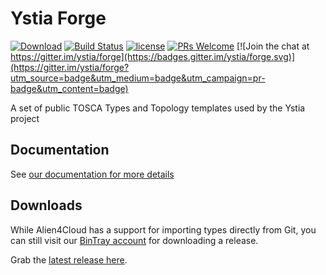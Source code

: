 # Ystia Forge

[![Download](https://api.bintray.com/packages/ystia/forge/distributions/images/download.svg?version=2.1.0)](https://bintray.com/ystia/forge/distributions/2.1.0/link) [![Build Status](https://travis-ci.org/ystia/forge.svg?branch=release/2.2)](https://travis-ci.org/ystia/forge) [![license](https://img.shields.io/github/license/ystia/forge.svg)](https://github.com/ystia/forge/blob/develop/LICENSE) [![PRs Welcome](https://img.shields.io/badge/PRs-welcome-brightgreen.svg?style=flat-square)](http://makeapullrequest.com) [![Join the chat at https://gitter.im/ystia/forge](https://badges.gitter.im/ystia/forge.svg)](https://gitter.im/ystia/forge?utm_source=badge&utm_medium=badge&utm_campaign=pr-badge&utm_content=badge)

A set of public TOSCA Types and Topology templates used by the Ystia project

## Documentation

See [our documentation for more details](https://github.com/ystia/forge/blob/develop/org/ystia/README.rst)

## Downloads

While Alien4Cloud has a support for importing types directly from Git, you can still visit our [BinTray account](https://bintray.com/ystia/forge/distributions) for downloading a release.

Grab the [latest release here](https://bintray.com/ystia/forge/distributions/_latestVersion).
